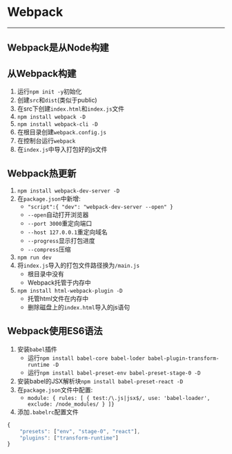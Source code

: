 # Webpack
***
## Webpack是从Node构建
## 从Webpack构建
1. 运行`npm init -y`初始化
2. 创建`src`和`dist`(类似于public)
3. 在src下创建`index.html`和`index.js`文件
4. `npm install webpack -D`
5. `npm install webpack-cli -D`
6. 在根目录创建`webpack.config.js`
7. 在控制台运行`webpack`
8. 在`index.js`中导入打包好的js文件
## Webpack热更新
1. `npm install webpack-dev-server -D`
2. 在`package.json`中新增: 
    + `"script":{ "dev": "webpack-dev-server --open" }`
    + `--open`自动打开浏览器
    + `--port 3000`重定向端口
    + `--host 127.0.0.1`重定向域名
    + `--progress`显示打包进度
    + `--compress`压缩
3. `npm run dev`
4. 将`index.js`导入的打包文件路径换为`/main.js`
    + 根目录中没有
    + Webpack托管于内存中
5. `npm install html-webpack-plugin -D`
    + 托管html文件在内存中
    + 删除磁盘上的`index.html`导入的js语句
## Webpack使用ES6语法
1. 安装`babel`插件
    + 运行`npm install babel-core babel-loder babel-plugin-transform-runtime -D`
    + 运行`npm install babel-preset-env babel-preset-stage-0 -D`
2. 安装babel的JSX解析块`npm install babel-preset-react -D`
3. 在`package.json`文件中配置:
    + `module: { rules: [ { test:/\.js|jsx$/, use: 'babel-loader', exclude: /node_modules/ } ]}`
4. 添加`.babelrc`配置文件
```javascript
{
    "presets": ["env", "stage-0", "react"],
    "plugins": ["transform-runtime"]
}
```